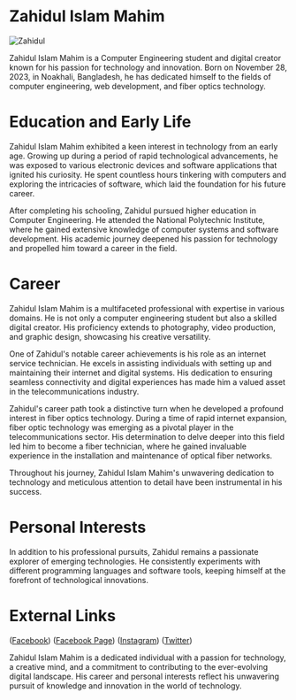 # Zahidul Islam Mahim
![Zahidul](https://github.com/zahidulislammahim/Zahidul-Islam-Mahim/assets/92626624/2d2cb2d3-8865-4c3d-b4d8-7372655693a6)

Zahidul Islam Mahim is a Computer Engineering student and digital creator known for his passion for technology and innovation. Born on November 28, 2023, in Noakhali, Bangladesh, he has dedicated himself to the fields of computer engineering, web development, and fiber optics technology.

# Education and Early Life

Zahidul Islam Mahim exhibited a keen interest in technology from an early age. Growing up during a period of rapid technological advancements, he was exposed to various electronic devices and software applications that ignited his curiosity. He spent countless hours tinkering with computers and exploring the intricacies of software, which laid the foundation for his future career.

After completing his schooling, Zahidul pursued higher education in Computer Engineering. He attended the National Polytechnic Institute, where he gained extensive knowledge of computer systems and software development. His academic journey deepened his passion for technology and propelled him toward a career in the field.

# Career

Zahidul Islam Mahim is a multifaceted professional with expertise in various domains. He is not only a computer engineering student but also a skilled digital creator. His proficiency extends to photography, video production, and graphic design, showcasing his creative versatility.

One of Zahidul's notable career achievements is his role as an internet service technician. He excels in assisting individuals with setting up and maintaining their internet and digital systems. His dedication to ensuring seamless connectivity and digital experiences has made him a valued asset in the telecommunications industry.

Zahidul's career path took a distinctive turn when he developed a profound interest in fiber optics technology. During a time of rapid internet expansion, fiber optic technology was emerging as a pivotal player in the telecommunications sector. His determination to delve deeper into this field led him to become a fiber technician, where he gained invaluable experience in the installation and maintenance of optical fiber networks.

Throughout his journey, Zahidul Islam Mahim's unwavering dedication to technology and meticulous attention to detail have been instrumental in his success.

# Personal Interests

In addition to his professional pursuits, Zahidul remains a passionate explorer of emerging technologies. He consistently experiments with different programming languages and software tools, keeping himself at the forefront of technological innovations.

# External Links

([Facebook](https://www.facebook.com/zahidulislammahim26))
([Facebook Page](https://www.facebook.com/zahidulislammahim2626))
([Instagram](https://www.instagram.com/zahidul_islam_mahim_26/))
([Twitter](https://twitter.com/zahidulislam_26))

Zahidul Islam Mahim is a dedicated individual with a passion for technology, a creative mind, and a commitment to contributing to the ever-evolving digital landscape. His career and personal interests reflect his unwavering pursuit of knowledge and innovation in the world of technology.
